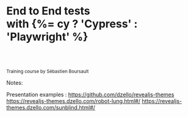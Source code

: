 
<!-- .slide: class="slide--presentation-title" -->

<br>

<h1 class="mt-500">End to End tests <br>with {%= cy ? 'Cypress' : 'Playwright' %}</h1>

<br>
<br>

<p class="text-center"><small>Training course by Sébastien Boursault</small>

Notes:

Presentation examples : https://github.com/dzello/revealjs-themes
https://revealjs-themes.dzello.com/robot-lung.html#/
https://revealjs-themes.dzello.com/sunblind.html#/

